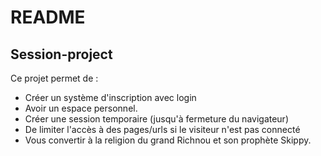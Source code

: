 # README

## Session-project

Ce projet permet de :
- Créer un système d'inscription avec login
- Avoir un espace personnel.
- Créer une session temporaire (jusqu'à fermeture du navigateur)
- De limiter l'accès à des pages/urls si le visiteur n'est pas connecté
- Vous convertir à la religion du grand Richnou et son prophète Skippy.
